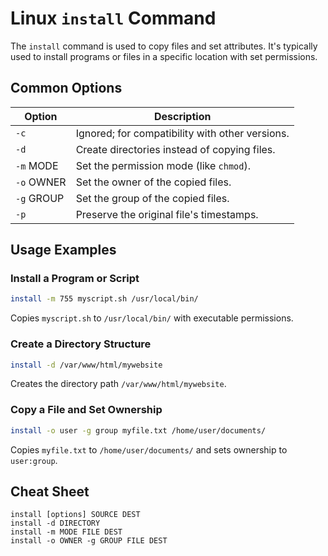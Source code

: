 # Linux `install` Command

The `install` command is used to copy files and set attributes. It's typically used to install programs or files in a specific location with set permissions.

## Common Options

| Option      | Description                                           |
|-------------|-------------------------------------------------------|
| `-c`        | Ignored; for compatibility with other versions.       |
| `-d`        | Create directories instead of copying files.          |
| `-m` MODE   | Set the permission mode (like `chmod`).               |
| `-o` OWNER  | Set the owner of the copied files.                    |
| `-g` GROUP  | Set the group of the copied files.                    |
| `-p`        | Preserve the original file's timestamps.              |

## Usage Examples

### Install a Program or Script
```bash
install -m 755 myscript.sh /usr/local/bin/
```
Copies `myscript.sh` to `/usr/local/bin/` with executable permissions.

### Create a Directory Structure
```bash
install -d /var/www/html/mywebsite
```
Creates the directory path `/var/www/html/mywebsite`.

### Copy a File and Set Ownership
```bash
install -o user -g group myfile.txt /home/user/documents/
```
Copies `myfile.txt` to `/home/user/documents/` and sets ownership to `user:group`.

## Cheat Sheet

```plaintext
install [options] SOURCE DEST
install -d DIRECTORY
install -m MODE FILE DEST
install -o OWNER -g GROUP FILE DEST
```
